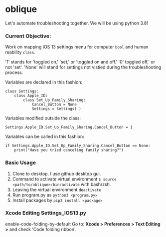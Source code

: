 # oblique

Let's automate troubleshooting together. We will be using python 3.8!

### Current Objective:
Work on mapping iOS 13 settings menu for computer `bool` and human reability `class`.

'1' stands for 'toggled on,' 'set,' or 'toggled on and off.' 
'0' toggled off,' or not 'set'. 
'None' will stand for settings not vistied during the troubleshooting process. 

Variables are declared in this fashion: 
    
    class Settings:
        class Apple_ID:
            class Set_Up_Family_Sharing:
                Cancel_Button = None
                Settings = Settings( )

Variables modified outside the class:
    
    Settings.Apple_ID.Set_Up_Family_Sharing.Cancel_Button = 1

Variables can be called in this fashion: 
    
    if Settings.Apple_ID.Set_Up_Family_Sharing.Cancel_Button == None:
        print("Have you tried canceling family sharing?")

### Basic Usage
1. Clone to desktop. I use github desktop gui.
2. Command to activate virtual environment `$ source <path/to/oblique>/bin/activate` with bash/zsh.
3. Leaving the virtual environment `deactivate`
4. Run program.py as `python3 <program.py>`
5. Install packages by `pip3 install <package>`

### Xcode Editing Settings_IOS13.py
 enable-code-folding-by-default
 Go to: **Xcode > Preferences > Text Editing >** and check 'Code folding ribbon'.

